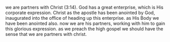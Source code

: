 we are partners with Christ (3:14). God has a great enterprise, which is His
corporate expression. Christ as the apostle has been anointed by God, inaugurated into
the office of heading up this enterprise. as His Body we have been anointed also. now
we are his partners, working with him to gain this glorious expression. as we preach
the high gospel we should have the sense that we are partners with christ.
